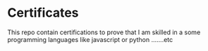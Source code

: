 # Certificates

This repo contain certifications to prove that I am skilled in a some programming languages like javascript or python .......etc
